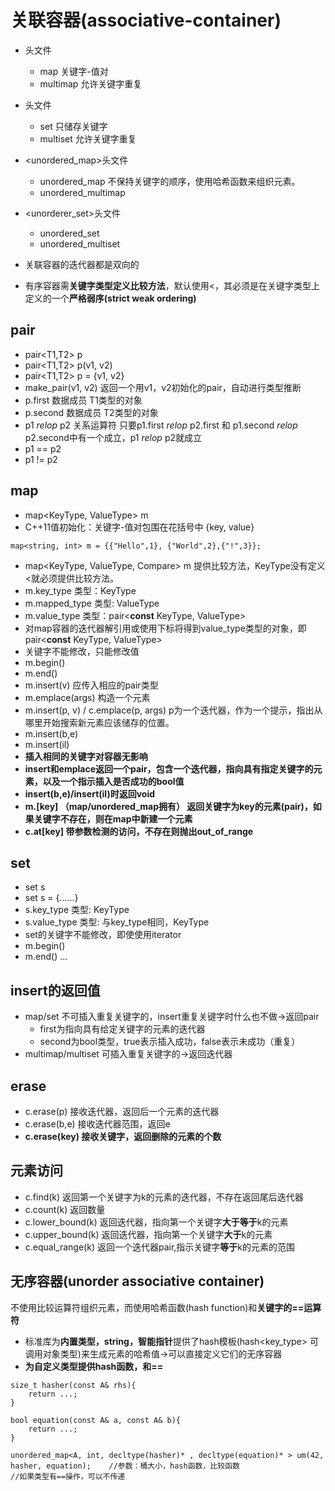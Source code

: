 # 关联容器(associative-container)
* <map>头文件
    * map 关键字-值对
    * multimap 允许关键字重复
* <set>头文件
    * set 只储存关键字
    * multiset 允许关键字重复
* <unordered_map>头文件
    * unordered_map 不保持关键字的顺序，使用哈希函数来组织元素。
    * unordered_multimap
* <unorderer_set>头文件
    * unordered_set 
    * unordered_multiset

* 关联容器的迭代器都是双向的
* 有序容器需**关键字类型定义比较方法**，默认使用<，其必须是在关键字类型上定义的一个**严格弱序(strict weak ordering)**

## pair
* pair<T1,T2> p
* pair<T1,T2> p(v1, v2)
* pair<T1,T2> p = {v1, v2}
* make_pair(v1, v2) 返回一个用v1，v2初始化的pair，自动进行类型推断
* p.first 数据成员 T1类型的对象
* p.second 数据成员 T2类型的对象
* p1 *relop* p2 关系运算符 只要p1.first *relop* p2.first 和 p1.second *relop* p2.second中有一个成立，p1 *relop* p2就成立
* p1 == p2
* p1 != p2

## map
* map<KeyType, ValueType> m
* C++11值初始化：关键字-值对包围在花括号中 {key, value}
```
map<string, int> m = {{"Hello",1}, {"World",2},{"!",3}};
```
* map<KeyType, ValueType, Compare> m 提供比较方法，KeyType没有定义<就必须提供比较方法。
* m.key_type 类型：KeyType
* m.mapped_type 类型: ValueType
* m.value_type 类型：pair<**const** KeyType, ValueType>
* 对map容器的迭代器解引用或使用下标将得到value_type类型的对象，即pair<**const** KeyType, ValueType>
* 关键字不能修改，只能修改值
* m.begin()
* m.end()
* m.insert(v) 应传入相应的pair类型
* m.emplace(args) 构造一个元素
* m.insert(p, v) / c.emplace(p, args) p为一个迭代器，作为一个提示，指出从哪里开始搜索新元素应该储存的位置。
* m.insert(b,e)
* m.insert(il)
* **插入相同的关键字对容器无影响**
* **insert和emplace返回一个pair，包含一个迭代器，指向具有指定关键字的元素，以及一个指示插入是否成功的bool值** 
* **insert(b,e)/insert(il)时返回void**
* **m.[key] （map/unordered_map拥有） 返回关键字为key的元素(pair)，如果关键字不存在，则在map中新建一个元素**
* **c.at[key] 带参数检测的访问，不存在则抛出out_of_range**

## set
* set<KeyType> s
* set<KeyType> s = {......}
* s.key_type 类型: KeyType
* s.value_type 类型: 与key_type相同，KeyType
* set的关键字不能修改，即使使用iterator
* m.begin()
* m.end()
...

## insert的返回值
* map/set 不可插入重复关键字的，insert重复关键字时什么也不做->返回pair
    * first为指向具有给定关键字的元素的迭代器
    * second为bool类型，true表示插入成功，false表示未成功（重复）
* multimap/multiset 可插入重复关键字的->返回迭代器

## erase
* c.erase(p) 接收迭代器，返回后一个元素的迭代器
* c.erase(b,e) 接收迭代器范围，返回e
* **c.erase(key) 接收关键字，返回删除的元素的个数**

## 元素访问
* c.find(k) 返回第一个关键字为k的元素的迭代器，不存在返回尾后迭代器
* c.count(k) 返回数量
* c.lower_bound(k) 返回迭代器，指向第一个关键字**大于等于**k的元素
* c.upper_bound(k) 返回迭代器，指向第一个关键字**大于**k的元素
* c.equal_range(k) 返回一个迭代器pair,指示关键字**等于**k的元素的范围

## 无序容器(unorder associative container)
不使用比较运算符组织元素，而使用哈希函数(hash function)和**关键字的==运算符**
* 标准库为**内置类型，string，智能指针**提供了hash模板(hash<key_type> 可调用对象类型)来生成元素的哈希值->可以直接定义它们的无序容器
* **为自定义类型提供hash函数，和==**
```
size_t hasher(const A& rhs){
    return ...;
}

bool equation(const A& a, const A& b){
    return ...;
}

unordered_map<A, int, decltype(hasher)* , decltype(equation)* > um(42, hasher, equation);    //参数：桶大小，hash函数，比较函数
//如果类型有==操作，可以不传递
```